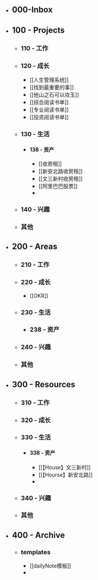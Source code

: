 - ## 000-Inbox
- ## 100 - Projects
	- ### 110 - 工作
	- ### 120 - 成长
		- [[人生管理系统]]
		- [[找到最重要的事]]
		- [[他山之石可以攻玉]]
		- [[综合阅读书单]]
		- [[专业阅读书单]]
		- [[投资阅读书单]]
	- ### 130 - 生活
		- #### 138 - 资产
			- [[收房租]]
			- [[新安北路收房租]]
			- [[文三新村收房租]]
			- [[阿里巴巴股票]]
			-
	- ### 140 - 兴趣
	- ### 其他
- ## 200 - Areas
	- ### 210 - 工作
	- ### 220 - 成长
		- [[OKR]]
	- ### 230 - 生活
		- ### 238 - 资产
	- ### 240 - 兴趣
	- ### 其他
- ## 300 - Resources
	- ### 310 - 工作
	- ### 320 - 成长
	- ### 330 - 生活
		- #### 338 - 资产
			- [[【House】文三新村]]
			- [[【Hourse】新安北路]]
			-
	- ### 340 - 兴趣
	- ### 其他
- ## 400 - Archive
	- ### templates
		- [[dailyNote模板]]
		-